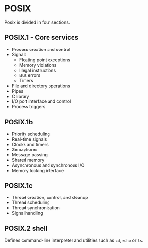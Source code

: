 # POSIX

Posix is divided in four sections.

## POSIX.1 - Core services

- Process creation and control
- Signals
  - Floating point exceptions
  - Memory violations
  - Illegal instructions
  - Bus errors
  - Timers
- File and directory operations
- Pipes
- C library
- I/O port interface and control
- Process triggers

## POSIX.1b

- Priority scheduling
- Real-time signals
- Clocks and timers
- Semaphores
- Message passing
- Shared memory
- Asynchronous and synchronous I/O
- Memory locking interface

## POSIX.1c

- Thread creation, control, and cleanup
- Thread scheduling
- Thread synchronisation
- Signal handling

## POSIX.2 shell

Defines command-line interpreter and utilities such as `cd`, `echo` or `ls`.
